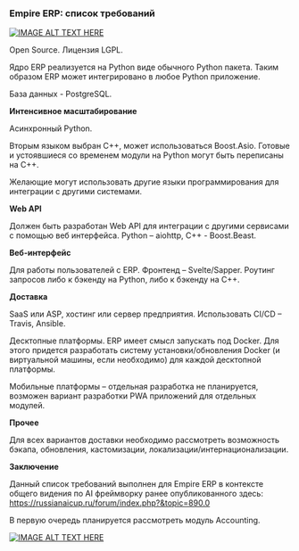 ### Empire ERP: список требований


[![IMAGE ALT TEXT HERE](http://img.youtube.com/vi/lk2-bgwA0Ro/0.jpg)](http://www.youtube.com/watch?v=lk2-bgwA0Ro)

Open Source. Лицензия LGPL.

Ядро ERP реализуется на Python виде обычного Python пакета. Таким образом ERP может интегрировано в любое Python приложение.
<cut/>

База данных - PostgreSQL. 

__Интенсивное масштабирование__

Асинхронный Python.

Вторым языком выбран C++, может использоваться Boost.Asio. Готовые и устоявшиеся со временем модули на Python могут быть переписаны на C++. 

Желающие могут использовать другие языки программирования для интеграции с другими системами. 

__Web API__

Должен быть разработан Web API для интеграции с другими сервисами с помощью веб интерфейса. Python – aiohttp, С++ - Boost.Beast.

__Веб-интерфейс__

Для работы пользователей с ERP. Фронтенд – Svelte/Sapper. Роутинг запросов либо к бэкенду на Python, либо к бэкенду на C++.

__Доставка__

SaaS или ASP, хостинг или сервер предприятия. Использовать CI/CD – Travis, Ansible.

Десктопные платформы. ERP имеет смысл запускать под Docker. Для этого придется разработать систему установки/обновления Docker (и виртуальной машины, если необходимо) для каждой десктопной платформы.

Мобильные платформы – отдельная разработка не планируется, возможен вариант разработки PWA приложений для отдельных модулей.

__Прочее__

Для всех вариантов доставки необходимо рассмотреть возможность бэкапа, обновления, кастомизации, локализации/интернационализации.

__Заключение__

Данный список требований выполнен для Empire ERP в контексте общего видения по AI фреймворку ранее опубликованного здесь: https://russianaicup.ru/forum/index.php?&topic=890.0

В первую очередь планируется рассмотреть модуль Accounting.

[![IMAGE ALT TEXT HERE](http://img.youtube.com/vi/azugzK76Ihk/0.jpg)](http://www.youtube.com/watch?azugzK76Ihk)
